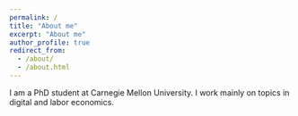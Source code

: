 ```yaml
---
permalink: /
title: "About me"
excerpt: "About me"
author_profile: true
redirect_from: 
  - /about/
  - /about.html
---
```



<!--<img class="img-responsive" style="float: left; margin: 0px 20px 20px 0px;" src="/images/" width="280">-->

I am a PhD student at Carnegie Mellon University. I work mainly on topics in digital and labor economics.

  
